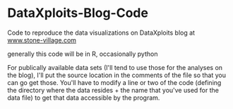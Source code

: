 # DataXploits-Blog-Code

Code to reproduce the data visualizations on DataXploits blog at www.stone-village.com

generally this code will be in R, occasionally python

For publically available data sets (I'll tend to use those for the analyses on the blog), I'll put the source location in the comments
of the file so that you can go get those.  You'll have to modify a line or two of the code (defining the directory where the data resides + the name that you've used for the data file) to get that data accessible by the program.
